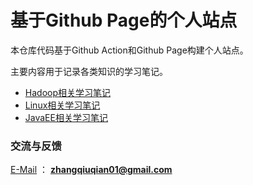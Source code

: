 # 基于Github Page的个人站点

本仓库代码基于Github Action和Github Page构建个人站点。

主要内容用于记录各类知识的学习笔记。

- [Hadoop相关学习笔记](https://zhangchaney.github.io/hadoop-note)
- [Linux相关学习笔记](https://zhangchaney.github.io/linux-note)
- [JavaEE相关学习笔记](https://zhangchaney.github.io/JavaEE-note)

### 交流与反馈
[E-Mail](zhangqiuqian01@gmail.com) ： **zhangqiuqian01@gmail.com**
